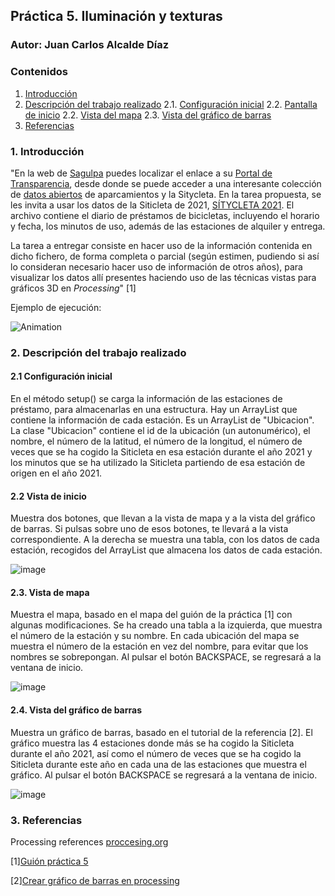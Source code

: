 ## Práctica 5. Iluminación y texturas
### Autor: Juan Carlos Alcalde Díaz

### Contenidos

1. [Introducción](#introduccion)
2. [Descripción del trabajo realizado](#descripcion-trabajo)
  2.1. [Configuración inicial](#config-inicial)
  2.2. [Pantalla de inicio](#inicio)
  2.2. [Vista del mapa](#mapa)
  2.3. [Vista del gráfico de barras](#grafico)
3. [Referencias](#referencias)

### 1. Introducción <a name="introduccion"/>
"En la web de [Sagulpa](https://www.sagulpa.com) puedes localizar el enlace a su [Portal de Transparencia](https://www.sagulpa.com/portal-transparencia), desde donde se puede acceder a una interesante colección de [datos abiertos](https://www.sagulpa.com/datos-abiertos) de aparcamientos y la Sitycleta. En la tarea propuesta, se  les invita a usar los datos de la Siticleta de 2021,  [SÍTYCLETA 2021](https://www.sagulpa.com/descargar.php?f=51&m=39). El archivo contiene el diario de préstamos de bicicletas, incluyendo el horario y fecha, los minutos de uso, además de las estaciones de alquiler y entrega.

La tarea a entregar consiste en hacer uso de la información contenida en dicho fichero, de forma completa o parcial (según estimen, pudiendo si así lo consideran necesario  hacer uso de información de otros años), para visualizar los datos allí presentes haciendo uso de las técnicas vistas para gráficos 3D en *Processing*" [1]

Ejemplo de ejecución:

![Animation](https://user-images.githubusercontent.com/91132611/159076674-cf34918a-7964-49fa-9a6d-3b7137bfab04.gif)

### 2. Descripción del trabajo realizado <a name="descripcion-trabajo"/>
#### 2.1 Configuración inicial <a name="config-inicial"/>
En el método setup() se carga la información de las estaciones de préstamo, para almacenarlas en una estructura. Hay un ArrayList que contiene la información de cada estación. Es un ArrayList de "Ubicacion". La clase "Ubicacion" contiene el id de la ubicación (un autonumérico), el nombre, el número de la latitud, el número de la longitud, el número de veces que se ha cogido la Siticleta en esa estación durante el año 2021 y los minutos que se ha utilizado la Siticleta partiendo de esa estación de origen en el año 2021.

#### 2.2 Vista de inicio <a name="incio"/>
Muestra dos botones, que llevan a la vista de mapa y a la vista del gráfico de barras. Si pulsas sobre uno de esos botones, te llevará a la vista correspondiente. 
A la derecha se muestra una tabla, con los datos de cada estación, recogidos del ArrayList que almacena los datos de cada estación.

![image](https://user-images.githubusercontent.com/91132611/159075523-e0fbe10f-1ffa-455c-8a2c-c4d3a4e89b8e.png)

#### 2.3. Vista de mapa <a name="mapa"/>
Muestra el mapa, basado en el mapa del guión de la práctica [1] con algunas modificaciones. Se ha creado una tabla a la izquierda, que muestra el número de la estación y su nombre. En cada ubicación del mapa se muestra el número de la estación en vez del nombre, para evitar que los nombres se sobrepongan. Al pulsar el botón BACKSPACE, se regresará a la ventana de inicio.

![image](https://user-images.githubusercontent.com/91132611/159075638-3658fc72-6487-4e92-8473-6b5c77eaba5f.png)

#### 2.4. Vista del gráfico de barras <a name="grafico"/>
Muestra un gráfico de barras, basado en el tutorial de la referencia [2]. El gráfico muestra las 4 estaciones donde más se ha cogido la Siticleta durante el año 2021, así como el número de veces que se ha cogido la Siticleta durante este año en cada una de las estaciones que muestra el gráfico. Al pulsar el botón BACKSPACE se regresará a la ventana de inicio.

![image](https://user-images.githubusercontent.com/91132611/159076034-136ee5b2-0145-4e25-951e-3314c722832a.png)

### 3. Referencias <a name="referencias"></a>
Processing references [proccesing.org](https://processing.org/reference/)

[1][Guión práctica 5](https://github.com/otsedom/otsedom.github.io/blob/main/CIU/P5/README.md)

[2][Crear gráfico de barras en processing](https://www.youtube.com/watch?v=UXNok3zHlTQ)
